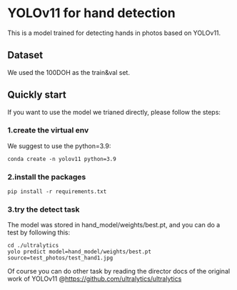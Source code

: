 # YOLOv11 for hand detection
This is a model trained for detecting hands in photos based on YOLOv11.

## Dataset
We used the 100DOH as the train&val set.

## Quickly start
If you want to use the model we trianed directly, please follow the steps:

### 1.create the virtual env
We suggest to use the python=3.9:
```
conda create -n yolov11 python=3.9
```

### 2.install the packages
```
pip install -r requirements.txt
```

### 3.try the detect task
The model was stored in hand_model/weights/best.pt, and you can do a test by following this:
```
cd ./ultralytics
yolo predict model=hand_model/weights/best.pt source=test_photos/test_hand1.jpg
```

Of course you can do other task by reading the director docs of the original work of YOLOv11
@https://github.com/ultralytics/ultralytics
